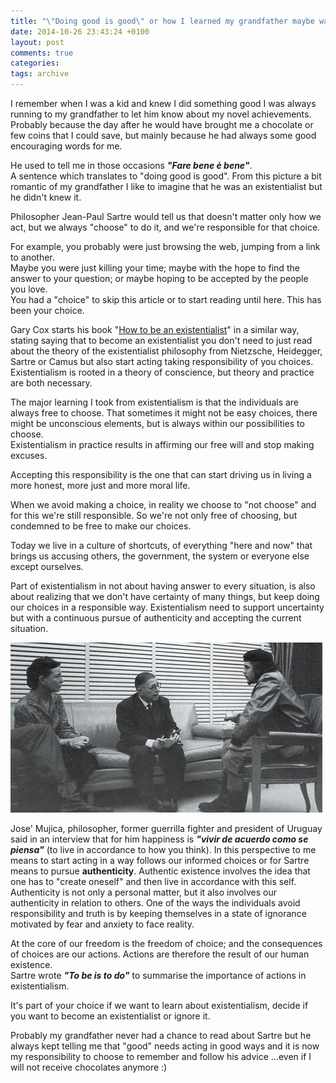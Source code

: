```yaml
---
title: "\"Doing good is good\" or how I learned my grandfather maybe was an existentialist"
date: 2014-10-26 23:43:24 +0100
layout: post
comments: true
categories:
tags: archive
---
```


I remember when I was a kid and knew I did something good I was always running to my grandfather to let him know about my novel achievements.  
Probably because the day after he would have brought me a chocolate or few coins that I could save, but mainly because he had always some good encouraging words for me.

He used to tell me in those occasions _**"Fare bene è bene"**_.  
A sentence which translates to "doing good is good". From this picture a bit romantic of my grandfather I like to imagine that he was an existentialist but he didn't knew it.
<!--more-->

Philosopher Jean-Paul Sartre would tell us that doesn't matter only how we act, but we always "choose" to do it, and we're responsible for that choice.

For example, you probably were just browsing the web, jumping from a link to another.  
Maybe you were just killing your time; maybe with the hope to find the answer to your question; or maybe hoping to be accepted by the people you love.  
You had a "choice" to skip this article or to start reading until here. This has been your choice.

Gary Cox starts his book "[How to be an existentialist](http://www.amazon.com/How-Be-Existentialist-Making-Excuses/dp/1441139877)" in a similar way, stating saying that to become an existentialist you don't need to just read about the theory of the existentialist philosophy from Nietzsche, Heidegger, Sartre or Camus but also start acting taking responsibility of you choices.  
Existentialism is rooted in a theory of conscience, but theory and practice are both necessary.

The major learning I took from existentialism is that the individuals are always free to choose. That sometimes it might not be easy choices, there might be unconscious elements, but is always within our possibilities to choose.  
Existentialism in practice results in affirming our free will and stop making excuses.

Accepting this responsibility is the one that can start driving us in living a more honest, more just and more moral life.

When we avoid making a choice, in reality we choose to "not choose" and for this we're still responsible. So we're not only free of choosing, but condemned to be free to make our choices.

Today we live in a culture of shortcuts, of everything "here and now" that brings us accusing others, the government, the system or everyone else except ourselves.

Part of existentialism in not about having answer to every situation, is also about realizing that we don't have certainty of many things, but keep doing our choices in a responsible way. Existentialism need to support uncertainty but with a continuous pursue of authenticity and accepting the current situation.

[![Image picture of a conversation between Simone de Beauvoir Sartre and Che Guevara in Cuba 1960](/assets/images/posts_2014_Beauvoir_Sartre_CheGuevara_1960_Cuba.jpg) ](http://en.wikipedia.org/wiki/File:Beauvoir_Sartre_-_Che_Guevara_-1960_-_Cuba.jpg)

Jose' Mujica, philosopher, former guerrilla fighter and president of Uruguay said in an interview that for him happiness is _**"vivir de acuerdo como se piensa"**_ (to live in accordance to how you think). In this perspective to me means to start acting in a way follows our informed choices or for Sartre means to pursue **authenticity**. Authentic existence involves the idea that one has to "create oneself" and then live in accordance with this self.  
Authenticity is not only a personal matter, but it also involves our authenticity in relation to others. One of the ways the individuals avoid responsibility and truth is by keeping themselves in a state of ignorance motivated by fear and anxiety to face reality.

At the core of our freedom is the freedom of choice; and the consequences of choices are our actions. Actions are therefore the result of our human existence.  
Sartre wrote _**"To be is to do"**_ to summarise the importance of actions in existentialism.

It's part of your choice if we want to learn about existentialism, decide if you want to become an existentialist or ignore it.

Probably my grandfather never had a chance to read about Sartre but he always kept telling me that "good" needs acting in good ways and it is now my responsibility to choose to remember and follow his advice ...even if I will not receive chocolates anymore :)
